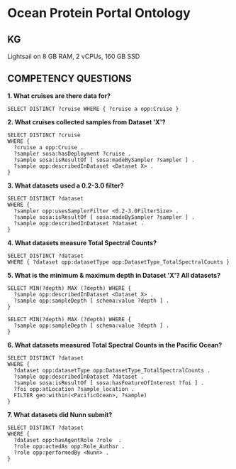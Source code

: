 # Ocean Protein Portal Ontology

## KG

Lightsail on 8 GB RAM, 2 vCPUs, 160 GB SSD

## COMPETENCY QUESTIONS

__1. What cruises are there data for?__

```
SELECT DISTINCT ?cruise WHERE { ?cruise a opp:Cruise }
```

__2. What cruises collected samples from Dataset 'X'?__

```
SELECT DISTINCT ?cruise 
WHERE { 
  ?cruise a opp:Cruise . 
  ?sampler sosa:hasDeployment ?cruise . 
  ?sample sosa:isResultOf [ sosa:madeBySampler ?sampler ] .
  ?sample opp:describedInDataset <Dataset X> .
}
```

__3. What datasets used a 0.2-3.0 filter?__

```
SELECT DISTINCT ?dataset
WHERE {
  ?sampler opp:usesSamplerFilter <0.2-3.0FilterSize> .
  ?sample sosa:isResultOf [ sosa:madeBySampler ?sampler ] .
  ?sample opp:describedInDataset ?dataset .
}
```

__4. What datasets measure Total Spectral Counts?__
```
SELECT DISTINCT ?dataset
WHERE { ?dataset opp:datasetType opp:DatasetType_TotalSpectralCounts }
```

__5. What is the minimum & maximum depth in Dataset 'X'? All datasets?__
```
SELECT MIN(?depth) MAX (?depth) WHERE {
  ?sample opp:describedInDataset <Dataset X> .
  ?sample opp:sampleDepth [ schema:value ?depth ] .
}
```
```
SELECT MIN(?depth) MAX (?depth) WHERE {
  ?sample opp:sampleDepth [ schema:value ?depth ] .
}
```

__6. What datasets measured Total Spectral Counts in the Pacific Ocean?__
```
SELECT DISTINCT ?dataset
WHERE {
  ?dataset opp:datasetType opp:DatasetType_TotalSpectralCounts .
  ?sample opp:describedInDataset ?dataset .
  ?sample sosa:isResultOf [ sosa:hasFeatureOfInterest ?foi ] .
  ?foi opp:atLocation ?sample_location .
  FILTER geo:within(<PacificOcean>, ?sample)
}
```

__7. What datasets did Nunn submit?__
```
SELECT DISTINCT ?dataset 
WHERE { 
  ?dataset opp:hasAgentRole ?role  .
  ?role opp:actedAs opp:Role_Author .
  ?role opp:performedBy <Nunn> .
}
```



